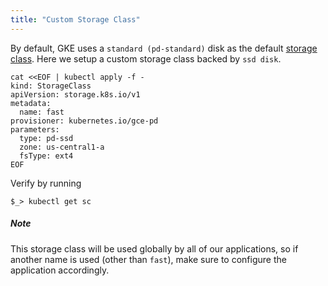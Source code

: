 ```yaml
---
title: "Custom Storage Class"
---
```


By default, GKE uses a `standard (pd-standard)` disk as the default [storage
class](https://kubernetes.io/docs/concepts/storage/storage-classes/). Here we
setup a custom storage class backed by `ssd disk`.

```shell
cat <<EOF | kubectl apply -f -
kind: StorageClass
apiVersion: storage.k8s.io/v1
metadata:
  name: fast
provisioner: kubernetes.io/gce-pd
parameters:
  type: pd-ssd
  zone: us-central1-a
  fsType: ext4
EOF
```

Verify by running

`$_> kubectl get sc`

##### Note

This storage class will be used globally by all of our applications, so if
another name is used (other than `fast`), make sure to configure the application
accordingly.
